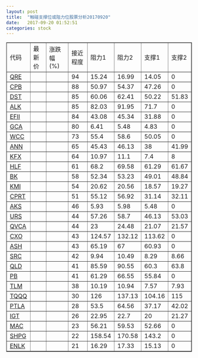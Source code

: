 ```yaml
---
layout: post
title:  "触碰支撑位或阻力位股票分析20170920"
date:   2017-09-20 01:52:51
categories: stock
---
```

<script type="text/javascript">
var stockList = []
stockList.push('gb_qre');
stockList.push('gb_cpb');
stockList.push('gb_dst');
stockList.push('gb_alk');
stockList.push('gb_efii');
stockList.push('gb_gca');
stockList.push('gb_wcc');
stockList.push('gb_ann');
stockList.push('gb_kfx');
stockList.push('gb_hlf');
stockList.push('gb_bk');
stockList.push('gb_kmi');
stockList.push('gb_cprt');
stockList.push('gb_aks');
stockList.push('gb_urs');
stockList.push('gb_qvca');
stockList.push('gb_cxo');
stockList.push('gb_ash');
stockList.push('gb_src');
stockList.push('gb_qld');
stockList.push('gb_pb');
stockList.push('gb_tlm');
stockList.push('gb_tqqq');
stockList.push('gb_ptla');
stockList.push('gb_igt');
stockList.push('gb_mac');
stockList.push('gb_shpg');
stockList.push('gb_enlk');
</script>
<table border="1">
 <tr>
 <td>代码</td>
 <td>最新价</td>
 <td>涨跌幅(%)</td>
 <td>接近程度</td>
 <td>阻力1</td>
 <td>阻力2</td>
 <td>支撑1</td>
 <td>支撑2</td>
</tr>
  <tr id="qre" class="red">
  <td><a href="http://stock.finance.sina.com.cn/usstock/quotes/QRE.html" target="_blank">QRE</a></td><td></td><td></td><td>94</td><td>15.24</td><td>16.99</td><td>14.05</td><td>0</td></tr>
  <tr id="cpb" class="green">
  <td><a href="http://stock.finance.sina.com.cn/usstock/quotes/CPB.html" target="_blank">CPB</a></td><td></td><td></td><td>88</td><td>50.97</td><td>54.37</td><td>47.26</td><td>0</td></tr>
  <tr id="dst" class="green">
  <td><a href="http://stock.finance.sina.com.cn/usstock/quotes/DST.html" target="_blank">DST</a></td><td></td><td></td><td>85</td><td>60.06</td><td>62.41</td><td>50.22</td><td>51.83</td></tr>
  <tr id="alk" class="green">
  <td><a href="http://stock.finance.sina.com.cn/usstock/quotes/ALK.html" target="_blank">ALK</a></td><td></td><td></td><td>85</td><td>82.03</td><td>91.95</td><td>71.7</td><td>0</td></tr>
  <tr id="efii" class="red">
  <td><a href="http://stock.finance.sina.com.cn/usstock/quotes/EFII.html" target="_blank">EFII</a></td><td></td><td></td><td>84</td><td>43.08</td><td>45.34</td><td>31.88</td><td>0</td></tr>
  <tr id="gca" class="green">
  <td><a href="http://stock.finance.sina.com.cn/usstock/quotes/GCA.html" target="_blank">GCA</a></td><td></td><td></td><td>80</td><td>6.41</td><td>5.48</td><td>4.83</td><td>0</td></tr>
  <tr id="wcc" class="red">
  <td><a href="http://stock.finance.sina.com.cn/usstock/quotes/WCC.html" target="_blank">WCC</a></td><td></td><td></td><td>73</td><td>55.4</td><td>58.6</td><td>50.05</td><td>0</td></tr>
  <tr id="ann" class="red">
  <td><a href="http://stock.finance.sina.com.cn/usstock/quotes/ANN.html" target="_blank">ANN</a></td><td></td><td></td><td>65</td><td>45.43</td><td>46.13</td><td>38</td><td>41.99</td></tr>
  <tr id="kfx" class="green">
  <td><a href="http://stock.finance.sina.com.cn/usstock/quotes/KFX.html" target="_blank">KFX</a></td><td></td><td></td><td>64</td><td>10.97</td><td>11.1</td><td>7.4</td><td>8</td></tr>
  <tr id="hlf" class="red">
  <td><a href="http://stock.finance.sina.com.cn/usstock/quotes/HLF.html" target="_blank">HLF</a></td><td></td><td></td><td>61</td><td>68.2</td><td>69.58</td><td>61.29</td><td>61.67</td></tr>
  <tr id="bk" class="red">
  <td><a href="http://stock.finance.sina.com.cn/usstock/quotes/BK.html" target="_blank">BK</a></td><td></td><td></td><td>58</td><td>52.34</td><td>53.23</td><td>49.01</td><td>48.84</td></tr>
  <tr id="kmi" class="green">
  <td><a href="http://stock.finance.sina.com.cn/usstock/quotes/KMI.html" target="_blank">KMI</a></td><td></td><td></td><td>54</td><td>20.62</td><td>20.56</td><td>18.57</td><td>19.27</td></tr>
  <tr id="cprt" class="green">
  <td><a href="http://stock.finance.sina.com.cn/usstock/quotes/CPRT.html" target="_blank">CPRT</a></td><td></td><td></td><td>51</td><td>55.12</td><td>56.92</td><td>31.14</td><td>32.11</td></tr>
  <tr id="aks" class="green">
  <td><a href="http://stock.finance.sina.com.cn/usstock/quotes/AKS.html" target="_blank">AKS</a></td><td></td><td></td><td>46</td><td>5.93</td><td>5.98</td><td>5.48</td><td>0</td></tr>
  <tr id="urs" class="green">
  <td><a href="http://stock.finance.sina.com.cn/usstock/quotes/URS.html" target="_blank">URS</a></td><td></td><td></td><td>44</td><td>57.26</td><td>58.7</td><td>46.13</td><td>53.03</td></tr>
  <tr id="qvca" class="red">
  <td><a href="http://stock.finance.sina.com.cn/usstock/quotes/QVCA.html" target="_blank">QVCA</a></td><td></td><td></td><td>44</td><td>23</td><td>24.48</td><td>21.07</td><td>21.57</td></tr>
  <tr id="cxo" class="red">
  <td><a href="http://stock.finance.sina.com.cn/usstock/quotes/CXO.html" target="_blank">CXO</a></td><td></td><td></td><td>43</td><td>124.57</td><td>132.12</td><td>113.62</td><td>0</td></tr>
  <tr id="ash" class="red">
  <td><a href="http://stock.finance.sina.com.cn/usstock/quotes/ASH.html" target="_blank">ASH</a></td><td></td><td></td><td>43</td><td>65.19</td><td>67</td><td>60.93</td><td>0</td></tr>
  <tr id="src" class="green">
  <td><a href="http://stock.finance.sina.com.cn/usstock/quotes/SRC.html" target="_blank">SRC</a></td><td></td><td></td><td>42</td><td>9.94</td><td>10.49</td><td>8.29</td><td>8.66</td></tr>
  <tr id="qld" class="green">
  <td><a href="http://stock.finance.sina.com.cn/usstock/quotes/QLD.html" target="_blank">QLD</a></td><td></td><td></td><td>41</td><td>85.59</td><td>90.55</td><td>60.3</td><td>63.8</td></tr>
  <tr id="pb" class="red">
  <td><a href="http://stock.finance.sina.com.cn/usstock/quotes/PB.html" target="_blank">PB</a></td><td></td><td></td><td>41</td><td>61.29</td><td>66.55</td><td>55.84</td><td>0</td></tr>
  <tr id="tlm" class="green">
  <td><a href="http://stock.finance.sina.com.cn/usstock/quotes/TLM.html" target="_blank">TLM</a></td><td></td><td></td><td>38</td><td>10.19</td><td>10.94</td><td>7.57</td><td>7.93</td></tr>
  <tr id="tqqq" class="green">
  <td><a href="http://stock.finance.sina.com.cn/usstock/quotes/TQQQ.html" target="_blank">TQQQ</a></td><td></td><td></td><td>30</td><td>126</td><td>137.13</td><td>104.16</td><td>115</td></tr>
  <tr id="ptla" class="red">
  <td><a href="http://stock.finance.sina.com.cn/usstock/quotes/PTLA.html" target="_blank">PTLA</a></td><td></td><td></td><td>28</td><td>53.5</td><td>64.56</td><td>37.17</td><td>42.02</td></tr>
  <tr id="igt" class="red">
  <td><a href="http://stock.finance.sina.com.cn/usstock/quotes/IGT.html" target="_blank">IGT</a></td><td></td><td></td><td>26</td><td>22.95</td><td>22.7</td><td>20</td><td>21.27</td></tr>
  <tr id="mac" class="green">
  <td><a href="http://stock.finance.sina.com.cn/usstock/quotes/MAC.html" target="_blank">MAC</a></td><td></td><td></td><td>23</td><td>56.21</td><td>59.53</td><td>52.66</td><td>0</td></tr>
  <tr id="shpg" class="red">
  <td><a href="http://stock.finance.sina.com.cn/usstock/quotes/SHPG.html" target="_blank">SHPG</a></td><td></td><td></td><td>22</td><td>158.54</td><td>170.58</td><td>143.2</td><td>0</td></tr>
  <tr id="enlk" class="red">
  <td><a href="http://stock.finance.sina.com.cn/usstock/quotes/ENLK.html" target="_blank">ENLK</a></td><td></td><td></td><td>21</td><td>16.29</td><td>17.33</td><td>15.13</td><td>0</td></tr>
</table>
